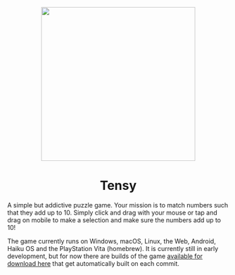 <p align="center"><img src="https://github.com/user-attachments/assets/f5d45ec9-43dc-468d-b0e3-db8263e927e1" width=350></p>

<h1 align="center">Tensy</h1>

A simple but addictive puzzle game. Your mission is to match numbers such that they add up to 10. Simply click and drag with your mouse or tap and drag on mobile to make a selection and make sure the numbers add up to 10!

The game currently runs on Windows, macOS, Linux, the Web, Android, Haiku OS and the PlayStation Vita (homebrew). It is currently still in early development, but for now there are builds of the game [available for download here](https://github.com/rollerozxa/tensy/releases/tag/rolling) that get automatically built on each commit.
